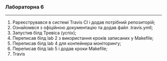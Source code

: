 
###  Лабораторна 6
***
1) Pареєструвався в системі Travis CI і додав потрібний репозиторій;
2) Ознайомвся з офіційною документацію та додав файл .travis.ymll;
3) Запустив білд Тревіса (успіх);
4) Переписав білд lab 2 з використання кроків записаних у Makefile;
5) Переписав білд lab 4 для контейнера моніторингу;
6) Переписав білд lab 5 і додав кроки Makefile;
8) Travis
